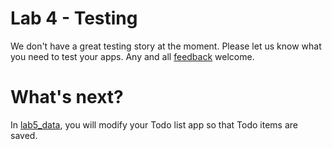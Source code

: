 Lab 4 - Testing
===============

We don't have a great testing story at the moment. Please let us know what you need to test your apps.
Any and all [feedback](https://docs.google.com/a/google.com/forms/d/1x3309vpp-KTiHqZWOCQhjVrIWxkm0wEBp2IWMG2ywbU/viewform?id=1x3309vpp-KTiHqZWOCQhjVrIWxkm0wEBp2IWMG2ywbU) welcome.

# What's next?

In [lab5_data](https://github.com/GoogleChrome/chrome-app-codelab/tree/master/lab5_data), you will modify your Todo list app
so that Todo items are saved.